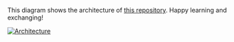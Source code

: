 This diagram shows the architecture of [this repository](https://github.com/Hongbo-Miao/hongbomiao.com). Happy learning and exchanging!

[![Architecture](https://user-images.githubusercontent.com/3375461/197430297-cc9c5129-c6e3-4157-bb99-a1db8b744474.svg)](https://github.com/Hongbo-Miao/hongbomiao.com)
